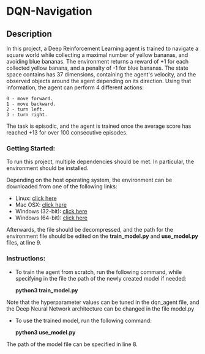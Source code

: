 # DQN-Navigation


## Description

In this project, a Deep Reinforcement Learning agent is trained to navigate a square world while collecting a maximal number of yellow bananas, and avoiding blue bananas. The environment returns a reward of +1 for each collected yellow banana, and a penalty of -1 for blue bananas. The state space contains has 37 dimensions, containing the agent's velocity, and the observed objects around the agent depending on its direction.
Using that information, the agent can perform 4 different actions:

    0 - move forward.
    1 - move backward.
    2 - turn left.
    3 - turn right.

The task is episodic, and the agent is trained once the average score has reached +13 for over 100 consecutive episodes.

### Getting Started: 
To run this project, multiple dependencies should be met. In particular, the environment should be installed. 

Depending on the host operating system, the environment can be downloaded from one of the following links:
- Linux: [click here](https://s3-us-west-1.amazonaws.com/udacity-drlnd/P1/Banana/Banana_Linux.zip)
- Mac OSX: [click here](https://s3-us-west-1.amazonaws.com/udacity-drlnd/P2/Reacher/Reacher.app.zip)
- Windows (32-bit): [click here](https://s3-us-west-1.amazonaws.com/udacity-drlnd/P1/Banana/Banana_Windows_x86.zip)
- Windows (64-bit): [click here](https://s3-us-west-1.amazonaws.com/udacity-drlnd/P1/Banana/Banana_Windows_x86_64.zip)
    
Afterwards, the file should be decompressed, and the path for the environment file should be edited on the **train_model.py** and **use_model.py** files, at line 9. 

### Instructions:
- To train the agent from scratch, run the following command, while specifying in the file the path of the newly created model if needed:

    **python3 train_model.py**

Note that the hyperparameter values can be tuned in the dqn_agent file, and the Deep Neural Network architecture can be changed in the file model.py 

- To use the trained model, run the following command:

    **python3 use_model.py**
    
The path of the model file can be specified in line 8. 
